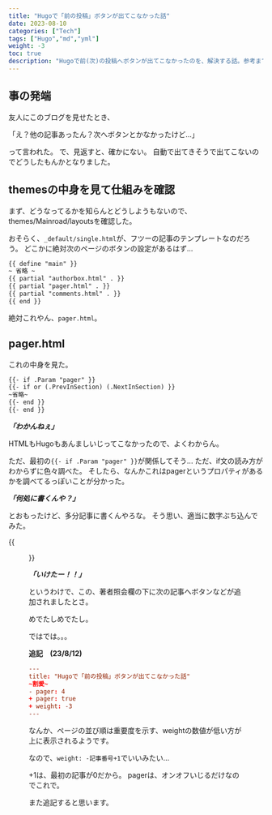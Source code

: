 ```yaml
---
title: "Hugoで「前の投稿」ボタンが出てこなかった話"
date: 2023-08-10
categories: ["Tech"]
tags: ["Hugo","md","yml"]
weight: -3
toc: true
description: "Hugoで前(次)の投稿へボタンが出てこなかったのを、解決する話。参考までに..."
---
```

## 事の発端
友人にこのブログを見せたとき、

「え？他の記事あったん？次へボタンとかなかったけど...」

って言われた。
で、見返すと、確かにない。
自動で出てきそうで出てこないのでどうしたもんかとなりました。

## themesの中身を見て仕組みを確認
まず、どうなってるかを知らんとどうしようもないので、themes/Mainroad/layoutsを確認した。

おそらく、`_default/single.html`が、フツーの記事のテンプレートなのだろう。
どこかに絶対次のページのボタンの設定があるはず...

```md
{{ define "main" }}
~ 省略 ~
{{ partial "authorbox.html" . }}
{{ partial "pager.html" . }}
{{ partial "comments.html" . }}
{{ end }}
```

絶対これやん、`pager.html`。

## pager.html
これの中身を見た。

```html
{{- if .Param "pager" }}
{{- if or (.PrevInSection) (.NextInSection) }}
~省略~
{{- end }}
{{- end }}
```


***「わかんねぇ」***

HTMLもHugoもあんましいじってこなかったので、よくわからん。

ただ、最初の`{{- if .Param "pager" }}`が関係してそう...
ただ、if文の読み方がわからずに色々調べた。
そしたら、なんかこれはpagerというプロパティがあるかを調べてるっぽいことが分かった。

***「何処に書くんや？」***

とおもったけど、多分記事に書くんやろな。
そう思い、適当に数字ぶち込んでみた。

{{<figure src="./1.png" alt="突如現れた「次の記事へ」ボタン" width="75%">}}

***「いけたー！！」***

というわけで、この、著者照会欄の下に次の記事へボタンなどが追加されましたとさ。

めでたしめでたし。

ではでは。。。

**追記　(23/8/12)**
```toml
---
title: "Hugoで「前の投稿」ボタンが出てこなかった話"
~割愛~
- pager: 4
+ pager: true
+ weight: -3
---
```
なんか、ページの並び順は重要度を示す、weightの数値が低い方が上に表示されるようです。

なので、`weight: -記事番号+1`でいいみたい…

+1は、最初の記事が0だから。
pagerは、オンオフいじるだけなのでこれで。

また追記すると思います。
